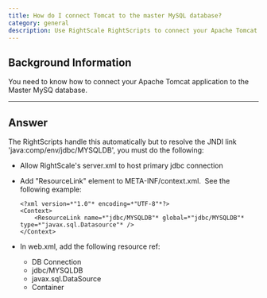 ```yaml
---
title: How do I connect Tomcat to the master MySQL database?
category: general
description: Use RightScale RightScripts to connect your Apache Tomcat application to the Master MySQ database.
---
```


## Background Information

You need to know how to connect your Apache Tomcat application to the Master MySQ database.

* * *

## Answer

The RightScripts handle this automatically but to resolve the JNDI link 'java:comp/env/jdbc/MYSQLDB', you must do the following:

* Allow RightScale's server.xml to host primary jdbc connection
* Add "ResourceLink" element to META-INF/context.xml.&nbsp; See the following example:

    ~~~
    <?xml version=*"1.0"* encoding=*"UTF-8"*?>
    <Context>
        <ResourceLink name=*"jdbc/MYSQLDB"* global=*"jdbc/MYSQLDB"* type=*"javax.sql.Datasource"* />
    </Context>
    ~~~

* In web.xml, add the following resource ref:
  * DB Connection
  * jdbc/MYSQLDB
  * javax.sql.DataSource
  * Container
